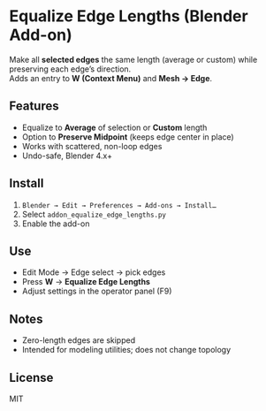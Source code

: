 # Equalize Edge Lengths (Blender Add-on)

Make all **selected edges** the same length (average or custom) while preserving each edge’s direction.  
Adds an entry to **W (Context Menu)** and **Mesh → Edge**.

## Features
- Equalize to **Average** of selection or **Custom** length
- Option to **Preserve Midpoint** (keeps edge center in place)
- Works with scattered, non-loop edges
- Undo-safe, Blender 4.x+

## Install
1. `Blender → Edit → Preferences → Add-ons → Install…`
2. Select `addon_equalize_edge_lengths.py`
3. Enable the add-on

## Use
- Edit Mode → Edge select → pick edges  
- Press **W** → **Equalize Edge Lengths**  
- Adjust settings in the operator panel (F9)

## Notes
- Zero-length edges are skipped
- Intended for modeling utilities; does not change topology

## License
MIT
